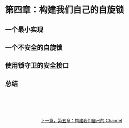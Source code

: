 # 第四章：构建我们自己的自旋锁

## 一个最小实现

## 一个不安全的自旋锁

## 使用锁守卫的安全接口

## 总结

<p style="text-align: center; padding-block-start: 5rem;">
  <a href="./5_Building_Our_Own_Channels.html">下一篇，第五章：构建我们自己的 Channel</a>
</p>
